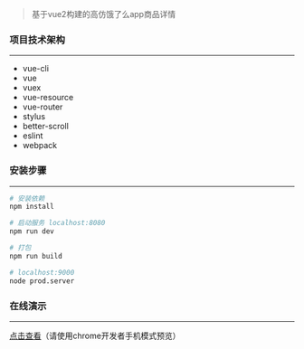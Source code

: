 >  基于vue2构建的高仿饿了么app商品详情

### 项目技术架构
***
*  vue-cli
*  vue
*  vuex
*  vue-resource
*  vue-router
*  stylus
*  better-scroll
*  eslint
*  webpack

### 安装步骤
***
``` bash
# 安装依赖
npm install

# 启动服务 localhost:8080
npm run dev

# 打包
npm run build

# localhost:9000
node prod.server
```

### 在线演示 
***
<a href="https://lunamean.github.io/eleme" target=_blank>点击查看</a>（请使用chrome开发者手机模式预览）
